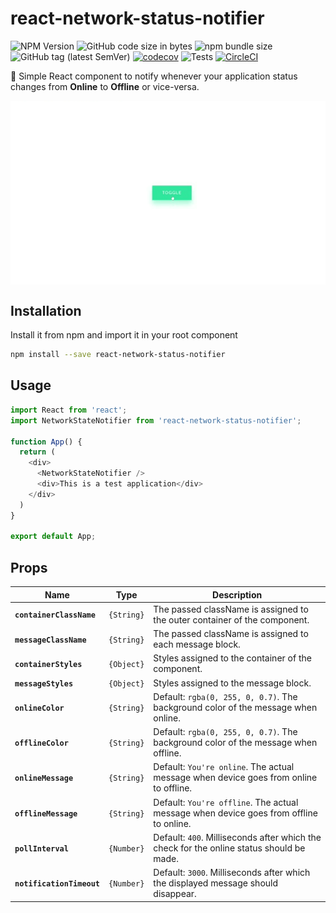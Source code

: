# react-network-status-notifier

![NPM Version](https://img.shields.io/badge/npm-v1.0.1-blue) ![GitHub code size in bytes](https://img.shields.io/github/languages/code-size/Codebrahma/react-network-status-notifier?color=green) ![npm bundle size](https://img.shields.io/bundlephobia/min/react-network-status-notifier) ![GitHub tag (latest SemVer)](https://img.shields.io/github/tag/Codebrahma/react-network-status-notifier?color=orange) [![codecov](https://codecov.io/gh/Codebrahma/react-network-status-notifier/branch/master/graph/badge.svg)](https://codecov.io/gh/TechnionYP5777/project-name) ![Tests](https://img.shields.io/badge/tests-passing-success) [![CircleCI](https://circleci.com/gh/Codebrahma/react-network-status-notifier.svg?style=svg)](https://circleci.com/gh/Codebrahma/react-network-status-notifier) 

🔔 Simple React component to notify whenever your application status changes from **Online** to **Offline** or vice-versa.

<img src="demo.gif" alt="" align="middle" />

## Installation

Install it from npm and import it in your root component

```bash
npm install --save react-network-status-notifier
```

## Usage

```Javascript
import React from 'react';
import NetworkStateNotifier from 'react-network-status-notifier';

function App() {
  return (
    <div>
      <NetworkStateNotifier />
      <div>This is a test application</div>
    </div>
  )
}

export default App;
```

## Props

Name                     |Type      |Description 
-------------------------|----------|-----------
**`containerClassName`** |`{String}`|The passed className is assigned to the outer container of the component.
**`messageClassName`**   |`{String}`|The passed className is assigned to each message block.
**`containerStyles`**    |`{Object}`|Styles assigned to the container of the component.
**`messageStyles`**      |`{Object}`|Styles assigned to the message block.
**`onlineColor`**        |`{String}`|Default: `rgba(0, 255, 0, 0.7)`. The background color of the message when online.
**`offlineColor`**       |`{String}`|Default: `rgba(0, 255, 0, 0.7)`. The background color of the message when offline.
**`onlineMessage`**      |`{String}`|Default: `You're online`. The actual message when device goes from online to offline.
**`offlineMessage`**     |`{String}`|Default: `You're offline`. The actual message when device goes from offline to online.
**`pollInterval`**       |`{Number}`|Default: `400`. Milliseconds after which the check for the online status should be made.
**`notificationTimeout`**|`{Number}`|Default: `3000`. Milliseconds after which the displayed message should disappear.
